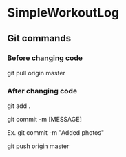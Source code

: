 # SimpleWorkoutLog

## Git commands

### Before changing code 
git pull origin master

### After changing code
git add .

git commit -m [MESSAGE]

Ex. git commit -m "Added photos"
  
git push origin master
